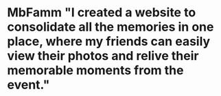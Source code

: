# MbFamm "I created a website to consolidate all the memories in one place, where my friends can easily view their photos and relive their memorable moments from the event."



